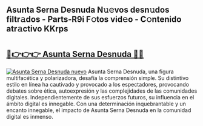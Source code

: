 ## Asunta Serna Desnuda N𝚞𝚎vos desn𝚞dos filtr𝚊dos - Parts-R9i F𝚘tos vid𝚎o - C𝚘ntenido atr𝚊ctivo KKrps

# <h2><a href="http://mbbh9ao.tromn.icu/?c=Asunta+Serna+Desnuda">🔗👉👉👉 Asunta Serna Desnuda 🔗🔗</a></h2>

[![Asunta Serna Desnuda nuevo](https://i.imgur.com/pEAQMta.gif)](http://mbbh9ao.tromn.icu/?c=Asunta+Serna+Desnuda)
Asunta Serna Desnuda, una figura multifacética y polarizadora, desafía la comprensión simple. Su distintivo estilo en línea ha cautivado y provocado a los espectadores, provocando debates sobre ética, autoexpresión y las complejidades de las comunidades digitales. Independientemente de sus esfuerzos futuros, su influencia en el ámbito digital es innegable. Con una determinación inquebrantable y un encanto innegable, el impacto de Asunta Serna Desnuda en la comunidad digital es inmenso.
